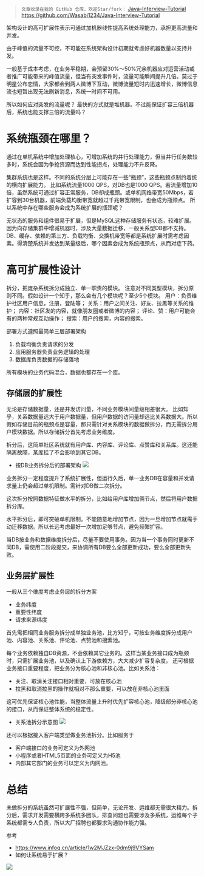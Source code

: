 > `文章收录在我的 GitHub 仓库，欢迎Star/fork：`
> [Java-Interview-Tutorial](https://github.com/Wasabi1234/Java-Interview-Tutorial)
> https://github.com/Wasabi1234/Java-Interview-Tutorial


架构设计的高可扩展性表示可通过加机器线性提高系统处理能力，承担更高流量和并发。

由于峰值的流量不可控，不可能在系统架构设计初期就考虑好机器数量以支持并发。

一般基于成本考虑，在业务平稳期，会预留30%～50%冗余机器应对运营活动或者推广可能带来的峰值流量，但当有突发事件时，流量可能瞬间提升几倍。莫过于明星公布恋情，大家都会到两人微博下互动，微博流量短时内迅速增长，微博信息流也短暂出现无法刷新消息，系统一时间不可用。

所以如何应对突发的流量呢？
最快的方式就是堆机器。不过能保证扩容三倍机器后，系统也能支撑三倍的流量吗？

# 系统瓶颈在哪里？
通过在单机系统中增加处理核心，可增加系统的并行处理能力，但当并行任务数较多时，系统会因为争抢资源而达到性能拐点，处理能力不升反降。

集群系统也是这样。不同的系统分层上可能存在一些“瓶颈”，这些瓶颈点制约着统的横向扩展能力。
比如系统流量1000 QPS，对DB也是1000 QPS。若流量增加10倍，虽然系统可通过扩容正常服务，DB却成瓶颈。或单机网络带宽50Mbps，若扩容到30台机器，前端负载均衡带宽就超过千兆带宽限制，也会成为瓶颈点。
所以系统中存在哪些服务会成为系统扩展的瓶颈呢？

无状态的服务和组件很易于扩展，但是MySQL这种存储服务有状态，较难扩展。因为向存储集群中增减机器时，涉及大量数据迁移，一般关系型DB都不支持。
DB、缓存、依赖的第三方、负载均衡、交换机带宽等都是系统扩展时需考虑因素。得清楚系统并发达到某量级后，哪个因素会成为系统瓶颈点，从而对症下药。

# 高可扩展性设计
拆分，把庞杂系统拆分成独立、单一职责的模块。
注意对不同类型模块，拆分原则不同。假如设计一个知乎，那么会有几个模块呢？至少5个模块。
用户：负责维护社区用户信息，注册，登陆等；
关系：用户之间关注、好友、拉黑等关系的维护；
内容：社区发的内容，就像朋友圈或者微博的内容；
评论、赞：用户可能会有的两种常规互动操作；
搜索：用户的搜索，内容的搜索。

部署方式遵照最简单三层部署架构
1. 负载均衡负责请求的分发
2. 应用服务器负责业务逻辑的处理
3. 数据库负责数据的存储落地

所有模块的业务代码混合，数据也都存在一个库。

## 存储层的扩展性
无论是存储数据量，还是并发访问量，不同业务模块间量级相差很大。
比如知乎，关系数据量远大于用户数据量，但用户数据的访问量却远比关系数据大。所以假如存储目前的瓶颈点是容量，那只需针对关系模块的数据做拆分，而无需拆分用户模块数据。所以存储拆分首先考虑业务维度。

拆分后，这简单社区系统就有用户库、内容库、评论库、点赞库和关系库。这还能隔离故障，某库挂了不会影响到其它DB。
- 按DB业务拆分后的部署架构
![](https://img-blog.csdnimg.cn/20201004043848707.png?x-oss-process=image/watermark,type_ZmFuZ3poZW5naGVpdGk,shadow_10,text_aHR0cHM6Ly9ibG9nLmNzZG4ubmV0L3FxXzMzNTg5NTEw,size_1,color_FFFFFF,t_70#pic_center)

业务拆分一定程度提升了系统扩展性，但运行久后，单一业务DB在容量和并发请求量上仍会超过单机限制。需针对DB做二次拆分。

这次拆分按照数据特征做水平的拆分，比如给用户库增加俩节点，然后将用户数据拆分库。

水平拆分后，即可突破单机限制。不能随意地增加节点，因为一旦增加节点就需手动迁移数据。所以长远考虑最好一次增加足够节点，避免频繁扩容。

当DB按业务和数据维度拆分后，尽量不要使用事务。因为当一个事务同时更新不同DB，需使用二阶段提交，来协调所有DB要么全部更新成功，要么全部更新失败。

## 业务层扩展性
一般从三个维度考虑业务层的拆分方案
- 业务纬度
- 重要性纬度
- 请求来源纬度

首先需把相同业务服务拆分成单独业务池，比方知乎，可按业务维度拆分成用户池、内容池、关系池、评论池、点赞池和搜索池。

每个业务依赖独自DB资源，不会依赖其它业务的。这样当某业务接口成为瓶颈时，只需扩展业务池，以及确认上下游依赖方，大大减少扩容复杂度。
还可根据业务接口重要程度，把业务分为核心池和非核心池。比如关系池：
- 关注、取消关注接口相对重要，可放在核心池
- 拉黑和取消拉黑的操作就相对不那么重要，可以放在非核心池里面

这可优先保证核心池性能，当整体流量上升时优先扩容核心池，降级部分非核心池的接口，从而保证整体系统的稳定性。
- 关系池拆分示意图
![](https://img-blog.csdnimg.cn/20201004045315796.png?x-oss-process=image/watermark,type_ZmFuZ3poZW5naGVpdGk,shadow_10,text_aHR0cHM6Ly9ibG9nLmNzZG4ubmV0L3FxXzMzNTg5NTEw,size_16,color_FFFFFF,t_70#pic_center)

还可以根据接入客户端类型做业务池拆分。比如服务于
- 客户端接口的业务可定义为外网池
- 小程序或者HTML5页面的业务可定义为H5池
- 内部其它部门的业务可以定义为内网池。

# 总结
未做拆分的系统虽然可扩展性不强，但简单，无论开发、运维都无需很大精力。拆分后，需求开发需要横跨多系统多团队，排查问题也需要涉及多系统，运维每个子系统都需专人负责，所以大厂招聘也都要求沟通协作能力强。


参考
- https://www.infoq.cn/article/1w2MJZzx-0dm9j9VYSam
- 如何让系统易于扩展？


![](https://img-blog.csdnimg.cn/20200825235213822.png?x-oss-process=image/watermark,type_ZmFuZ3poZW5naGVpdGk,shadow_10,text_aHR0cHM6Ly9ibG9nLmNzZG4ubmV0L3FxXzMzNTg5NTEw,size_1,color_FFFFFF,t_70#pic_center)